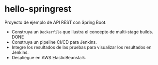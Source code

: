 # hello-springrest

Proyecto de ejemplo de API REST con Spring Boot.

* Construya un `Dockerfile` que ilustra el concepto de multi-stage builds. DONE
* Construya un pipeline CI/CD para Jenkins.
* Integre los resultados de las pruebas para visualizar los resultados en Jenkins.
* Despliegue en AWS ElasticBeanstalk.